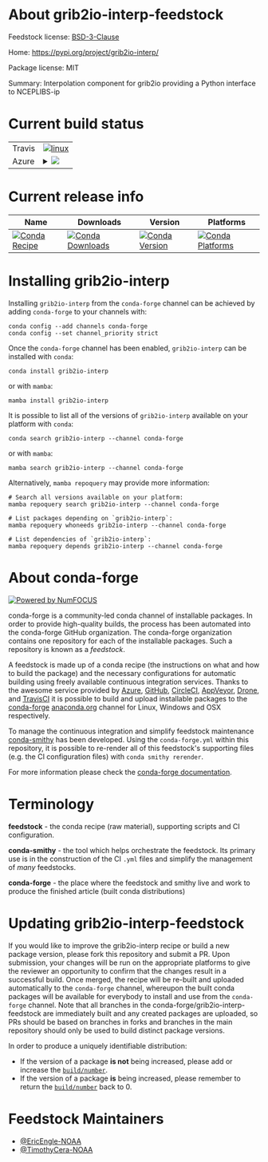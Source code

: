 About grib2io-interp-feedstock
==============================

Feedstock license: [BSD-3-Clause](https://github.com/conda-forge/grib2io-interp-feedstock/blob/main/LICENSE.txt)

Home: https://pypi.org/project/grib2io-interp/

Package license: MIT

Summary: Interpolation component for grib2io providing a Python interface to NCEPLIBS-ip

Current build status
====================


<table><tr>
    <td>Travis</td>
    <td>
      <a href="https://app.travis-ci.com/conda-forge/grib2io-interp-feedstock">
        <img alt="linux" src="https://img.shields.io/travis/com/conda-forge/grib2io-interp-feedstock/main.svg?label=Linux">
      </a>
    </td>
  </tr>
    
  <tr>
    <td>Azure</td>
    <td>
      <details>
        <summary>
          <a href="https://dev.azure.com/conda-forge/feedstock-builds/_build/latest?definitionId=19667&branchName=main">
            <img src="https://dev.azure.com/conda-forge/feedstock-builds/_apis/build/status/grib2io-interp-feedstock?branchName=main">
          </a>
        </summary>
        <table>
          <thead><tr><th>Variant</th><th>Status</th></tr></thead>
          <tbody><tr>
              <td>linux_64_python3.10.____cpython</td>
              <td>
                <a href="https://dev.azure.com/conda-forge/feedstock-builds/_build/latest?definitionId=19667&branchName=main">
                  <img src="https://dev.azure.com/conda-forge/feedstock-builds/_apis/build/status/grib2io-interp-feedstock?branchName=main&jobName=linux&configuration=linux%20linux_64_python3.10.____cpython" alt="variant">
                </a>
              </td>
            </tr><tr>
              <td>linux_64_python3.11.____cpython</td>
              <td>
                <a href="https://dev.azure.com/conda-forge/feedstock-builds/_build/latest?definitionId=19667&branchName=main">
                  <img src="https://dev.azure.com/conda-forge/feedstock-builds/_apis/build/status/grib2io-interp-feedstock?branchName=main&jobName=linux&configuration=linux%20linux_64_python3.11.____cpython" alt="variant">
                </a>
              </td>
            </tr><tr>
              <td>linux_64_python3.12.____cpython</td>
              <td>
                <a href="https://dev.azure.com/conda-forge/feedstock-builds/_build/latest?definitionId=19667&branchName=main">
                  <img src="https://dev.azure.com/conda-forge/feedstock-builds/_apis/build/status/grib2io-interp-feedstock?branchName=main&jobName=linux&configuration=linux%20linux_64_python3.12.____cpython" alt="variant">
                </a>
              </td>
            </tr><tr>
              <td>linux_64_python3.8.____cpython</td>
              <td>
                <a href="https://dev.azure.com/conda-forge/feedstock-builds/_build/latest?definitionId=19667&branchName=main">
                  <img src="https://dev.azure.com/conda-forge/feedstock-builds/_apis/build/status/grib2io-interp-feedstock?branchName=main&jobName=linux&configuration=linux%20linux_64_python3.8.____cpython" alt="variant">
                </a>
              </td>
            </tr><tr>
              <td>linux_64_python3.9.____73_pypy</td>
              <td>
                <a href="https://dev.azure.com/conda-forge/feedstock-builds/_build/latest?definitionId=19667&branchName=main">
                  <img src="https://dev.azure.com/conda-forge/feedstock-builds/_apis/build/status/grib2io-interp-feedstock?branchName=main&jobName=linux&configuration=linux%20linux_64_python3.9.____73_pypy" alt="variant">
                </a>
              </td>
            </tr><tr>
              <td>linux_64_python3.9.____cpython</td>
              <td>
                <a href="https://dev.azure.com/conda-forge/feedstock-builds/_build/latest?definitionId=19667&branchName=main">
                  <img src="https://dev.azure.com/conda-forge/feedstock-builds/_apis/build/status/grib2io-interp-feedstock?branchName=main&jobName=linux&configuration=linux%20linux_64_python3.9.____cpython" alt="variant">
                </a>
              </td>
            </tr><tr>
              <td>linux_aarch64_python3.10.____cpython</td>
              <td>
                <a href="https://dev.azure.com/conda-forge/feedstock-builds/_build/latest?definitionId=19667&branchName=main">
                  <img src="https://dev.azure.com/conda-forge/feedstock-builds/_apis/build/status/grib2io-interp-feedstock?branchName=main&jobName=linux&configuration=linux%20linux_aarch64_python3.10.____cpython" alt="variant">
                </a>
              </td>
            </tr><tr>
              <td>linux_aarch64_python3.11.____cpython</td>
              <td>
                <a href="https://dev.azure.com/conda-forge/feedstock-builds/_build/latest?definitionId=19667&branchName=main">
                  <img src="https://dev.azure.com/conda-forge/feedstock-builds/_apis/build/status/grib2io-interp-feedstock?branchName=main&jobName=linux&configuration=linux%20linux_aarch64_python3.11.____cpython" alt="variant">
                </a>
              </td>
            </tr><tr>
              <td>linux_aarch64_python3.12.____cpython</td>
              <td>
                <a href="https://dev.azure.com/conda-forge/feedstock-builds/_build/latest?definitionId=19667&branchName=main">
                  <img src="https://dev.azure.com/conda-forge/feedstock-builds/_apis/build/status/grib2io-interp-feedstock?branchName=main&jobName=linux&configuration=linux%20linux_aarch64_python3.12.____cpython" alt="variant">
                </a>
              </td>
            </tr><tr>
              <td>linux_aarch64_python3.8.____cpython</td>
              <td>
                <a href="https://dev.azure.com/conda-forge/feedstock-builds/_build/latest?definitionId=19667&branchName=main">
                  <img src="https://dev.azure.com/conda-forge/feedstock-builds/_apis/build/status/grib2io-interp-feedstock?branchName=main&jobName=linux&configuration=linux%20linux_aarch64_python3.8.____cpython" alt="variant">
                </a>
              </td>
            </tr><tr>
              <td>linux_aarch64_python3.9.____73_pypy</td>
              <td>
                <a href="https://dev.azure.com/conda-forge/feedstock-builds/_build/latest?definitionId=19667&branchName=main">
                  <img src="https://dev.azure.com/conda-forge/feedstock-builds/_apis/build/status/grib2io-interp-feedstock?branchName=main&jobName=linux&configuration=linux%20linux_aarch64_python3.9.____73_pypy" alt="variant">
                </a>
              </td>
            </tr><tr>
              <td>linux_aarch64_python3.9.____cpython</td>
              <td>
                <a href="https://dev.azure.com/conda-forge/feedstock-builds/_build/latest?definitionId=19667&branchName=main">
                  <img src="https://dev.azure.com/conda-forge/feedstock-builds/_apis/build/status/grib2io-interp-feedstock?branchName=main&jobName=linux&configuration=linux%20linux_aarch64_python3.9.____cpython" alt="variant">
                </a>
              </td>
            </tr><tr>
              <td>linux_ppc64le_python3.10.____cpython</td>
              <td>
                <a href="https://dev.azure.com/conda-forge/feedstock-builds/_build/latest?definitionId=19667&branchName=main">
                  <img src="https://dev.azure.com/conda-forge/feedstock-builds/_apis/build/status/grib2io-interp-feedstock?branchName=main&jobName=linux&configuration=linux%20linux_ppc64le_python3.10.____cpython" alt="variant">
                </a>
              </td>
            </tr><tr>
              <td>linux_ppc64le_python3.11.____cpython</td>
              <td>
                <a href="https://dev.azure.com/conda-forge/feedstock-builds/_build/latest?definitionId=19667&branchName=main">
                  <img src="https://dev.azure.com/conda-forge/feedstock-builds/_apis/build/status/grib2io-interp-feedstock?branchName=main&jobName=linux&configuration=linux%20linux_ppc64le_python3.11.____cpython" alt="variant">
                </a>
              </td>
            </tr><tr>
              <td>linux_ppc64le_python3.12.____cpython</td>
              <td>
                <a href="https://dev.azure.com/conda-forge/feedstock-builds/_build/latest?definitionId=19667&branchName=main">
                  <img src="https://dev.azure.com/conda-forge/feedstock-builds/_apis/build/status/grib2io-interp-feedstock?branchName=main&jobName=linux&configuration=linux%20linux_ppc64le_python3.12.____cpython" alt="variant">
                </a>
              </td>
            </tr><tr>
              <td>linux_ppc64le_python3.8.____cpython</td>
              <td>
                <a href="https://dev.azure.com/conda-forge/feedstock-builds/_build/latest?definitionId=19667&branchName=main">
                  <img src="https://dev.azure.com/conda-forge/feedstock-builds/_apis/build/status/grib2io-interp-feedstock?branchName=main&jobName=linux&configuration=linux%20linux_ppc64le_python3.8.____cpython" alt="variant">
                </a>
              </td>
            </tr><tr>
              <td>linux_ppc64le_python3.9.____73_pypy</td>
              <td>
                <a href="https://dev.azure.com/conda-forge/feedstock-builds/_build/latest?definitionId=19667&branchName=main">
                  <img src="https://dev.azure.com/conda-forge/feedstock-builds/_apis/build/status/grib2io-interp-feedstock?branchName=main&jobName=linux&configuration=linux%20linux_ppc64le_python3.9.____73_pypy" alt="variant">
                </a>
              </td>
            </tr><tr>
              <td>linux_ppc64le_python3.9.____cpython</td>
              <td>
                <a href="https://dev.azure.com/conda-forge/feedstock-builds/_build/latest?definitionId=19667&branchName=main">
                  <img src="https://dev.azure.com/conda-forge/feedstock-builds/_apis/build/status/grib2io-interp-feedstock?branchName=main&jobName=linux&configuration=linux%20linux_ppc64le_python3.9.____cpython" alt="variant">
                </a>
              </td>
            </tr><tr>
              <td>osx_64_python3.10.____cpython</td>
              <td>
                <a href="https://dev.azure.com/conda-forge/feedstock-builds/_build/latest?definitionId=19667&branchName=main">
                  <img src="https://dev.azure.com/conda-forge/feedstock-builds/_apis/build/status/grib2io-interp-feedstock?branchName=main&jobName=osx&configuration=osx%20osx_64_python3.10.____cpython" alt="variant">
                </a>
              </td>
            </tr><tr>
              <td>osx_64_python3.11.____cpython</td>
              <td>
                <a href="https://dev.azure.com/conda-forge/feedstock-builds/_build/latest?definitionId=19667&branchName=main">
                  <img src="https://dev.azure.com/conda-forge/feedstock-builds/_apis/build/status/grib2io-interp-feedstock?branchName=main&jobName=osx&configuration=osx%20osx_64_python3.11.____cpython" alt="variant">
                </a>
              </td>
            </tr><tr>
              <td>osx_64_python3.12.____cpython</td>
              <td>
                <a href="https://dev.azure.com/conda-forge/feedstock-builds/_build/latest?definitionId=19667&branchName=main">
                  <img src="https://dev.azure.com/conda-forge/feedstock-builds/_apis/build/status/grib2io-interp-feedstock?branchName=main&jobName=osx&configuration=osx%20osx_64_python3.12.____cpython" alt="variant">
                </a>
              </td>
            </tr><tr>
              <td>osx_64_python3.8.____cpython</td>
              <td>
                <a href="https://dev.azure.com/conda-forge/feedstock-builds/_build/latest?definitionId=19667&branchName=main">
                  <img src="https://dev.azure.com/conda-forge/feedstock-builds/_apis/build/status/grib2io-interp-feedstock?branchName=main&jobName=osx&configuration=osx%20osx_64_python3.8.____cpython" alt="variant">
                </a>
              </td>
            </tr><tr>
              <td>osx_64_python3.9.____73_pypy</td>
              <td>
                <a href="https://dev.azure.com/conda-forge/feedstock-builds/_build/latest?definitionId=19667&branchName=main">
                  <img src="https://dev.azure.com/conda-forge/feedstock-builds/_apis/build/status/grib2io-interp-feedstock?branchName=main&jobName=osx&configuration=osx%20osx_64_python3.9.____73_pypy" alt="variant">
                </a>
              </td>
            </tr><tr>
              <td>osx_64_python3.9.____cpython</td>
              <td>
                <a href="https://dev.azure.com/conda-forge/feedstock-builds/_build/latest?definitionId=19667&branchName=main">
                  <img src="https://dev.azure.com/conda-forge/feedstock-builds/_apis/build/status/grib2io-interp-feedstock?branchName=main&jobName=osx&configuration=osx%20osx_64_python3.9.____cpython" alt="variant">
                </a>
              </td>
            </tr><tr>
              <td>osx_arm64_python3.10.____cpython</td>
              <td>
                <a href="https://dev.azure.com/conda-forge/feedstock-builds/_build/latest?definitionId=19667&branchName=main">
                  <img src="https://dev.azure.com/conda-forge/feedstock-builds/_apis/build/status/grib2io-interp-feedstock?branchName=main&jobName=osx&configuration=osx%20osx_arm64_python3.10.____cpython" alt="variant">
                </a>
              </td>
            </tr><tr>
              <td>osx_arm64_python3.11.____cpython</td>
              <td>
                <a href="https://dev.azure.com/conda-forge/feedstock-builds/_build/latest?definitionId=19667&branchName=main">
                  <img src="https://dev.azure.com/conda-forge/feedstock-builds/_apis/build/status/grib2io-interp-feedstock?branchName=main&jobName=osx&configuration=osx%20osx_arm64_python3.11.____cpython" alt="variant">
                </a>
              </td>
            </tr><tr>
              <td>osx_arm64_python3.12.____cpython</td>
              <td>
                <a href="https://dev.azure.com/conda-forge/feedstock-builds/_build/latest?definitionId=19667&branchName=main">
                  <img src="https://dev.azure.com/conda-forge/feedstock-builds/_apis/build/status/grib2io-interp-feedstock?branchName=main&jobName=osx&configuration=osx%20osx_arm64_python3.12.____cpython" alt="variant">
                </a>
              </td>
            </tr><tr>
              <td>osx_arm64_python3.8.____cpython</td>
              <td>
                <a href="https://dev.azure.com/conda-forge/feedstock-builds/_build/latest?definitionId=19667&branchName=main">
                  <img src="https://dev.azure.com/conda-forge/feedstock-builds/_apis/build/status/grib2io-interp-feedstock?branchName=main&jobName=osx&configuration=osx%20osx_arm64_python3.8.____cpython" alt="variant">
                </a>
              </td>
            </tr><tr>
              <td>osx_arm64_python3.9.____cpython</td>
              <td>
                <a href="https://dev.azure.com/conda-forge/feedstock-builds/_build/latest?definitionId=19667&branchName=main">
                  <img src="https://dev.azure.com/conda-forge/feedstock-builds/_apis/build/status/grib2io-interp-feedstock?branchName=main&jobName=osx&configuration=osx%20osx_arm64_python3.9.____cpython" alt="variant">
                </a>
              </td>
            </tr><tr>
              <td>win_64_python3.12.____cpython</td>
              <td>
                <a href="https://dev.azure.com/conda-forge/feedstock-builds/_build/latest?definitionId=19667&branchName=main">
                  <img src="https://dev.azure.com/conda-forge/feedstock-builds/_apis/build/status/grib2io-interp-feedstock?branchName=main&jobName=win&configuration=win%20win_64_python3.12.____cpython" alt="variant">
                </a>
              </td>
            </tr>
          </tbody>
        </table>
      </details>
    </td>
  </tr>
</table>

Current release info
====================

| Name | Downloads | Version | Platforms |
| --- | --- | --- | --- |
| [![Conda Recipe](https://img.shields.io/badge/recipe-grib2io--interp-green.svg)](https://anaconda.org/conda-forge/grib2io-interp) | [![Conda Downloads](https://img.shields.io/conda/dn/conda-forge/grib2io-interp.svg)](https://anaconda.org/conda-forge/grib2io-interp) | [![Conda Version](https://img.shields.io/conda/vn/conda-forge/grib2io-interp.svg)](https://anaconda.org/conda-forge/grib2io-interp) | [![Conda Platforms](https://img.shields.io/conda/pn/conda-forge/grib2io-interp.svg)](https://anaconda.org/conda-forge/grib2io-interp) |

Installing grib2io-interp
=========================

Installing `grib2io-interp` from the `conda-forge` channel can be achieved by adding `conda-forge` to your channels with:

```
conda config --add channels conda-forge
conda config --set channel_priority strict
```

Once the `conda-forge` channel has been enabled, `grib2io-interp` can be installed with `conda`:

```
conda install grib2io-interp
```

or with `mamba`:

```
mamba install grib2io-interp
```

It is possible to list all of the versions of `grib2io-interp` available on your platform with `conda`:

```
conda search grib2io-interp --channel conda-forge
```

or with `mamba`:

```
mamba search grib2io-interp --channel conda-forge
```

Alternatively, `mamba repoquery` may provide more information:

```
# Search all versions available on your platform:
mamba repoquery search grib2io-interp --channel conda-forge

# List packages depending on `grib2io-interp`:
mamba repoquery whoneeds grib2io-interp --channel conda-forge

# List dependencies of `grib2io-interp`:
mamba repoquery depends grib2io-interp --channel conda-forge
```


About conda-forge
=================

[![Powered by
NumFOCUS](https://img.shields.io/badge/powered%20by-NumFOCUS-orange.svg?style=flat&colorA=E1523D&colorB=007D8A)](https://numfocus.org)

conda-forge is a community-led conda channel of installable packages.
In order to provide high-quality builds, the process has been automated into the
conda-forge GitHub organization. The conda-forge organization contains one repository
for each of the installable packages. Such a repository is known as a *feedstock*.

A feedstock is made up of a conda recipe (the instructions on what and how to build
the package) and the necessary configurations for automatic building using freely
available continuous integration services. Thanks to the awesome service provided by
[Azure](https://azure.microsoft.com/en-us/services/devops/), [GitHub](https://github.com/),
[CircleCI](https://circleci.com/), [AppVeyor](https://www.appveyor.com/),
[Drone](https://cloud.drone.io/welcome), and [TravisCI](https://travis-ci.com/)
it is possible to build and upload installable packages to the
[conda-forge](https://anaconda.org/conda-forge) [anaconda.org](https://anaconda.org/)
channel for Linux, Windows and OSX respectively.

To manage the continuous integration and simplify feedstock maintenance
[conda-smithy](https://github.com/conda-forge/conda-smithy) has been developed.
Using the ``conda-forge.yml`` within this repository, it is possible to re-render all of
this feedstock's supporting files (e.g. the CI configuration files) with ``conda smithy rerender``.

For more information please check the [conda-forge documentation](https://conda-forge.org/docs/).

Terminology
===========

**feedstock** - the conda recipe (raw material), supporting scripts and CI configuration.

**conda-smithy** - the tool which helps orchestrate the feedstock.
                   Its primary use is in the construction of the CI ``.yml`` files
                   and simplify the management of *many* feedstocks.

**conda-forge** - the place where the feedstock and smithy live and work to
                  produce the finished article (built conda distributions)


Updating grib2io-interp-feedstock
=================================

If you would like to improve the grib2io-interp recipe or build a new
package version, please fork this repository and submit a PR. Upon submission,
your changes will be run on the appropriate platforms to give the reviewer an
opportunity to confirm that the changes result in a successful build. Once
merged, the recipe will be re-built and uploaded automatically to the
`conda-forge` channel, whereupon the built conda packages will be available for
everybody to install and use from the `conda-forge` channel.
Note that all branches in the conda-forge/grib2io-interp-feedstock are
immediately built and any created packages are uploaded, so PRs should be based
on branches in forks and branches in the main repository should only be used to
build distinct package versions.

In order to produce a uniquely identifiable distribution:
 * If the version of a package **is not** being increased, please add or increase
   the [``build/number``](https://docs.conda.io/projects/conda-build/en/latest/resources/define-metadata.html#build-number-and-string).
 * If the version of a package **is** being increased, please remember to return
   the [``build/number``](https://docs.conda.io/projects/conda-build/en/latest/resources/define-metadata.html#build-number-and-string)
   back to 0.

Feedstock Maintainers
=====================

* [@EricEngle-NOAA](https://github.com/EricEngle-NOAA/)
* [@TimothyCera-NOAA](https://github.com/TimothyCera-NOAA/)

